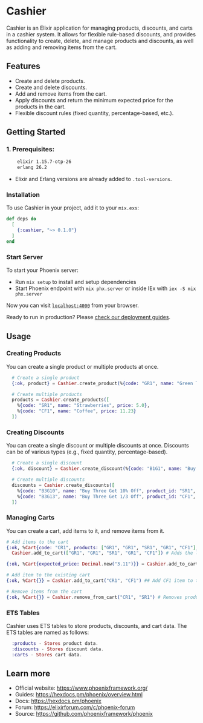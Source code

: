 # Cashier

Cashier is an Elixir application for managing products, discounts, and carts in a cashier system. It allows for flexible rule-based discounts, and provides functionality to create, delete, and manage products and discounts, as well as adding and removing items from the cart.

## Features

- Create and delete products.
- Create and delete discounts.
- Add and remove items from the cart.
- Apply discounts and return the minimum expected price for the products in the cart.
- Flexible discount rules (fixed quantity, percentage-based, etc.).

## Getting Started

### 1. Prerequisites:

```bash
    elixir 1.15.7-otp-26
    erlang 26.2
```
* Elixir and Erlang versions are already added to `.tool-versions`.

### Installation

To use Cashier in your project, add it to your `mix.exs`:

```elixir
def deps do
  [
    {:cashier, "~> 0.1.0"}
  ]
end
```

### Start Server
To start your Phoenix server:

  * Run `mix setup` to install and setup dependencies
  * Start Phoenix endpoint with `mix phx.server` or inside IEx with `iex -S mix phx.server`

Now you can visit [`localhost:4000`](http://localhost:4000) from your browser.

Ready to run in production? Please [check our deployment guides](https://hexdocs.pm/phoenix/deployment.html).

## Usage
### Creating Products
You can create a single product or multiple products at once.

```elixir
  # Create a single product
  {:ok, product} = Cashier.create_product(%{code: "GR1", name: "Green Tea", price: 3.11})

  # Create multiple products
  products = Cashier.create_products([
    %{code: "SR1", name: "Strawberries", price: 5.0},
    %{code: "CF1", name: "Coffee", price: 11.23}
  ])
```

### Creating Discounts
You can create a single discount or multiple discounts at once. Discounts can be of various types (e.g., fixed quantity, percentage-based).

```elixir
  # Create a single discount
  {:ok, discount} = Cashier.create_discount(%{code: "B1G1", name: "Buy One Get One", product_id: "GR1", type: :fixed, buy: 1, get: 1})

  # Create multiple discounts
  discounts = Cashier.create_discounts([
    %{code: "B3G10", name: "Buy Three Get 10% Off", product_id: "SR1", type: :percentage, buy: 3, get: 10},
    %{code: "B3G13", name: "Buy Three Get 1/3 Off", product_id: "CF1", type: :percentage, buy: 3, get: 33.33}
  ])
```

### Managing Carts
You can create a cart, add items to it, and remove items from it.

```elixir
# Add items to the cart
{:ok, %Cart{code: "CR1", products: ["GR1", "GR1", "SR1", "GR1", "CF1"], expected_price: Decimal.new("22.45")}} = 
  Cashier.add_to_cart(["GR1", "GR1", "SR1", "GR1", "CF1"]) # Adds the list of product to the cart

{:ok, %Cart{expected_price: Decimal.new("3.11")}} = Cashier.add_to_cart(["GR1", "GR1"])

# Add item to the existing cart
{:ok, %Cart{}} = Cashier.add_to_cart("CR1", "CF1") ## Add CF1 item to the CR1 cart 

# Remove items from the cart
{:ok, %Cart{}} = Cashier.remove_from_cart("CR1", "SR1") # Removes product SR1 from cart CR1
```

### ETS Tables
Cashier uses ETS tables to store products, discounts, and cart data. The ETS tables are named as follows:

```elixir
  :products - Stores product data.
  :discounts - Stores discount data.
  :carts - Stores cart data.
```

## Learn more

  * Official website: https://www.phoenixframework.org/
  * Guides: https://hexdocs.pm/phoenix/overview.html
  * Docs: https://hexdocs.pm/phoenix
  * Forum: https://elixirforum.com/c/phoenix-forum
  * Source: https://github.com/phoenixframework/phoenix
